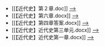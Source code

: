 - [[【近代史】第２章.doc]] [-->](./【近代史】第２章.doc)
- [[【近代史】第六章.docx]] [-->](./【近代史】第六章.docx)
- [[【近代史】第四章答案.docx]] [-->](./【近代史】第四章答案.docx)
- [[【近代史】近代史第三单元.docx]] [-->](./【近代史】近代史第三单元.docx)
- [[【近代史】近代史第一章.docx]] [-->](./【近代史】近代史第一章.docx)
